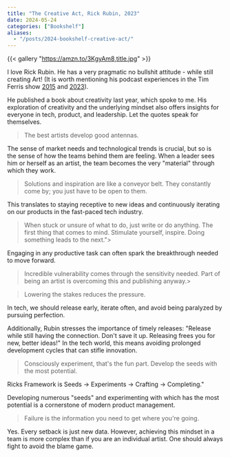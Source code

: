 ```yaml
---
title: "The Creative Act, Rick Rubin, 2023"
date: 2024-05-24
categories: ["Bookshelf"]
aliases:
  - "/posts/2024-bookshelf-creative-act/"
---
```


{{< gallery "https://amzn.to/3KgyAm8,title.jpg" >}}

I love Rick Rubin. He has a very pragmatic no bullshit attitude - while still creating Art! (It is worth mentioning his podcast experiences in the Tim Ferris show [2015](https://tim.blog/2015/05/15/rick-rubin/) and [2023](https://tim.blog/2023/01/12/rick-rubin-2/)).

He published a book about creativity last year, which spoke to me. His exploration of creativity and the underlying mindset also offers insights for everyone in tech, product, and leadership. Let the quotes speak for themselves.

> The best artists develop good antennas.

The sense of market needs and technological trends is crucial, but so is the sense of how the teams behind them are feeling. When a leader sees him or herself as an artist, the team becomes the very "material" through which they work.

> Solutions and inspiration are like a conveyor belt. They constantly come by; you just have to be open to them.

This translates to staying receptive to new ideas and continuously iterating on our products in the fast-paced tech industry.

> When stuck or unsure of what to do, just write or do anything. The first thing that comes to mind. Stimulate yourself, inspire. Doing something leads to the next.">

Engaging in any productive task can often spark the breakthrough needed to move forward.

> Incredible vulnerability comes through the sensitivity needed. Part of being an artist is overcoming this and publishing anyway.>

> Lowering the stakes reduces the pressure.

In tech, we should release early, iterate often, and avoid being paralyzed by pursuing perfection.

Additionally, Rubin stresses the importance of timely releases: "Release while still having the connection. Don't save it up. Releasing frees you for new, better ideas!" In the tech world, this means avoiding prolonged development cycles that can stifle innovation.

> Consciously experiment, that's the fun part. Develop the seeds with the most potential.

Ricks Framework is Seeds -> Experiments -> Crafting -> Completing."

Developing numerous "seeds" and experimenting with which has the most potential is a cornerstone of modern product management.

> Failure is the information you need to get where you're going.

Yes. Every setback is just new data. However, achieving this mindset in a team is more complex than if you are an individual artist. One should always fight to avoid the blame game.
